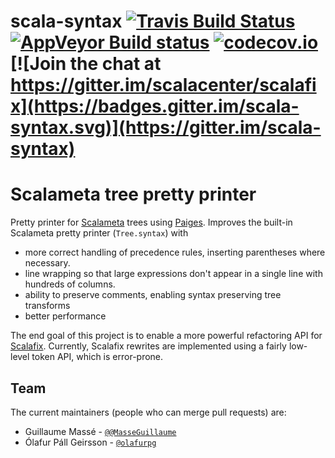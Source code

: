 scala-syntax
[![Travis Build Status](https://travis-ci.org/scalacenter/scala-syntax.svg?branch=master)](https://travis-ci.org/scalacenter/scala-syntax)
[![AppVeyor Build status](https://ci.appveyor.com/api/projects/status/ys1uejcy2y2tgamf/branch/master?svg=true)](https://ci.appveyor.com/project/scalacenter/scala-syntax/branch/master)
[![codecov.io](http://codecov.io/github/scalacenter/scala-syntax/coverage.svg?branch=master)](http://codecov.io/github/scalacenter/scala-syntax?branch=master)
[![Join the chat at https://gitter.im/scalacenter/scalafix](https://badges.gitter.im/scala-syntax.svg)](https://gitter.im/scala-syntax)
========

# Scalameta tree pretty printer

Pretty printer for [Scalameta](http://scalameta.org/) trees using
[Paiges](http://github.com/typelevel/paiges).
Improves the built-in Scalameta pretty printer (`Tree.syntax`) with

* more correct handling of precedence rules, inserting parentheses where necessary.
* line wrapping so that large expressions don't appear in a single line with
  hundreds of columns.
* ability to preserve comments, enabling syntax preserving tree transforms
* better performance

The end goal of this project is to enable a more powerful refactoring API for
[Scalafix](https://scalacenter.github.io/scalafix/).
Currently, Scalafix rewrites are implemented using a fairly low-level token
API, which is error-prone.


## Team

The current maintainers (people who can merge pull requests) are:

- Guillaume Massé - [`@@MasseGuillaume`](https://github.com/@MasseGuillaume)
- Ólafur Páll Geirsson - [`@olafurpg`](https://github.com/olafurpg)



